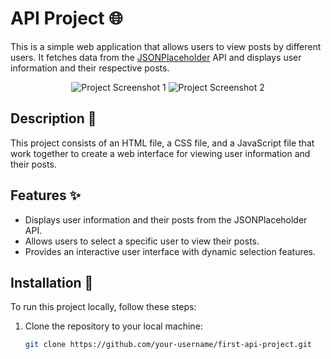 # API Project 🌐

This is a simple web application that allows users to view posts by different users. It fetches data from the [JSONPlaceholder](https://jsonplaceholder.typicode.com/) API and displays user information and their respective posts.

<div align="center">
  <img src="https://sp-ao.shortpixel.ai/client/to_webp,q_glossy,ret_img,w_750,h_400/https://blog.dreamfactory.com/wp-content/uploads/2023/05/API-Integration-Diagram-2-1.png" alt="Project Screenshot 1">
  <img src="https://www.datocms-assets.com/48401/1627660998-api-diagram.png?fit=max&w=900" alt="Project Screenshot 2">
</div>

## Description 📄

This project consists of an HTML file, a CSS file, and a JavaScript file that work together to create a web interface for viewing user information and their posts.

## Features ✨

- Displays user information and their posts from the JSONPlaceholder API.
- Allows users to select a specific user to view their posts.
- Provides an interactive user interface with dynamic selection features.

## Installation 🚀

To run this project locally, follow these steps:

1. Clone the repository to your local machine:

   ```bash
   git clone https://github.com/your-username/first-api-project.git
